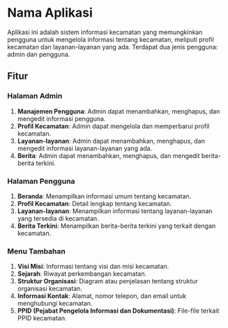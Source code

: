 # Nama Aplikasi

Aplikasi ini adalah sistem informasi kecamatan yang memungkinkan pengguna untuk mengelola informasi tentang kecamatan, meliputi profil kecamatan dan layanan-layanan yang ada. Terdapat dua jenis pengguna: admin dan pengguna.

## Fitur

### Halaman Admin
1. **Manajemen Pengguna**: Admin dapat menambahkan, menghapus, dan mengedit informasi pengguna.
2. **Profil Kecamatan**: Admin dapat mengelola dan memperbarui profil kecamatan.
3. **Layanan-layanan**: Admin dapat menambahkan, menghapus, dan mengedit informasi layanan-layanan yang ada.
4. **Berita**: Admin dapat menambahkan, menghapus, dan mengedit berita-berita terkini.

### Halaman Pengguna
1. **Beranda**: Menampilkan informasi umum tentang kecamatan.
2. **Profil Kecamatan**: Detail lengkap tentang kecamatan.
3. **Layanan-layanan**: Menampilkan informasi tentang layanan-layanan yang tersedia di kecamatan.
4. **Berita Terkini**: Menampilkan berita-berita terkini yang terkait dengan kecamatan.

### Menu Tambahan
1. **Visi Misi**: Informasi tentang visi dan misi kecamatan.
2. **Sejarah**: Riwayat perkembangan kecamatan.
3. **Struktur Organisasi**: Diagram atau penjelasan tentang struktur organisasi kecamatan.
4. **Informasi Kontak**: Alamat, nomor telepon, dan email untuk menghubungi kecamatan.
5. **PPID (Pejabat Pengelola Informasi dan Dokumentasi)**: File-file terkait PPID kecamatan.
